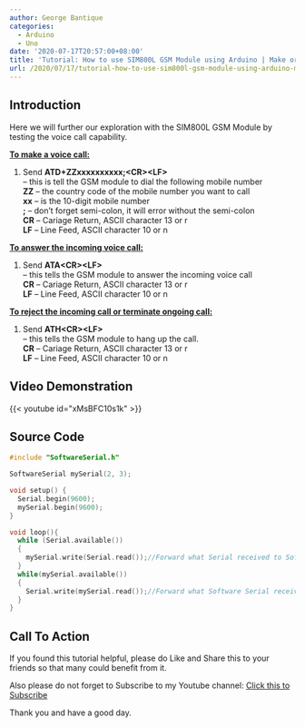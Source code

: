 ```yaml
---
author: George Bantique
categories:
  - Arduino
  - Uno
date: '2020-07-17T20:57:00+08:00'
title: 'Tutorial: How to use SIM800L GSM Module using Arduino | Make or Answer Voice Calls'
url: /2020/07/17/tutorial-how-to-use-sim800l-gsm-module-using-arduino-make-or-answer-voice-calls/
---
```


## **Introduction**
Here we will further our exploration with the SIM800L GSM Module by testing the voice call capability.

**<u>To make a voice call:</u>**  
 1. Send **ATD+ZZxxxxxxxxxx;&lt;CR&gt;&lt;LF&gt;**  
 – this is tell the GSM module to dial the following mobile number  
 **ZZ** – the country code of the mobile number you want to call  
 **xx** – is the 10-digit mobile number  
 **;** – don’t forget semi-colon, it will error without the semi-colon  
 **CR** – Cariage Return, ASCII character 13 or r  
 **LF** – Line Feed, ASCII character 10 or n  
   
**<u>To answer the incoming voice call:</u>**  
 1. Send **ATA&lt;CR&gt;&lt;LF&gt;**  
 – this tells the GSM module to answer the incoming voice call  
 **CR** – Cariage Return, ASCII character 13 or r  
 **LF** – Line Feed, ASCII character 10 or n

**<u>To reject the incoming call or terminate ongoing call:</u>**  
 1. Send **ATH&lt;CR&gt;&lt;LF&gt;**  
 – this tells the GSM module to hang up the call.  
 **CR** – Cariage Return, ASCII character 13 or r  
 **LF** – Line Feed, ASCII character 10 or n

## **Video Demonstration**
{{< youtube id="xMsBFC10s1k" >}}

## **Source Code**

```cpp { lineNos="true" wrap="true" }
#include "SoftwareSerial.h"

SoftwareSerial mySerial(2, 3);

void setup() {
  Serial.begin(9600);
  mySerial.begin(9600);
}

void loop(){
  while (Serial.available()) 
  {
    mySerial.write(Serial.read());//Forward what Serial received to Software Serial Port
  }
  while(mySerial.available()) 
  {
    Serial.write(mySerial.read());//Forward what Software Serial received to Serial Port
  }
}
```

## **Call To Action**
If you found this tutorial helpful, please do Like and Share this to your friends so that many could benefit from it.

Also please do not forget to Subscribe to my Youtube channel:
[Click this to Subscribe](https://www.youtube.com/c/TechToTinker?sub_confirmation=1)

Thank you and have a good day.
